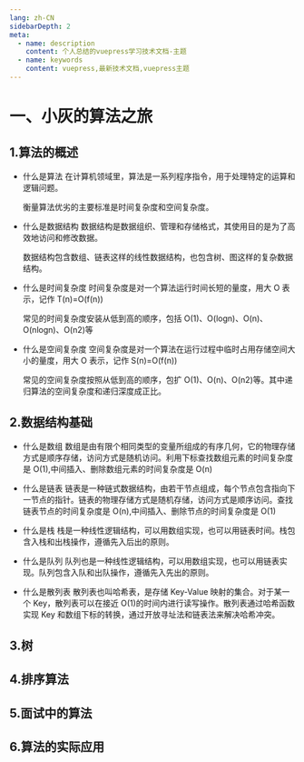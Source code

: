 ```yaml
---
lang: zh-CN
sidebarDepth: 2
meta:
  - name: description
    content: 个人总结的vuepress学习技术文档-主题
  - name: keywords
    content: vuepress,最新技术文档,vuepress主题
---
```


# 一、小灰的算法之旅

## 1.算法的概述

- 什么是算法
  在计算机领域里，算法是一系列程序指令，用于处理特定的运算和逻辑问题。

  衡量算法优劣的主要标准是时间复杂度和空间复杂度。

- 什么是数据结构
  数据结构是数据组织、管理和存储格式，其使用目的是为了高效地访问和修改数据。

  数据结构包含数组、链表这样的线性数据结构，也包含树、图这样的复杂数据结构。

- 什么是时间复杂度
  时间复杂度是对一个算法运行时间长短的量度，用大 O 表示，记作 T(n)=O(f(n))

  常见的时间复杂度安装从低到高的顺序，包括 O(1)、O(logn)、O(n)、O(nlogn)、O(n2)等

- 什么是空间复杂度
  空间复杂度是对一个算法在运行过程中临时占用存储空间大小的量度，用大 O 表示，记作 S(n)=O(f(n))

  常见的空间复杂度按照从低到高的顺序，包扩 O(1)、O(n)、O(n2)等。其中递归算法的空间复杂度和递归深度成正比。

## 2.数据结构基础

- 什么是数组
  数组是由有限个相同类型的变量所组成的有序几何，它的物理存储方式是顺序存储，访问方式是随机访问。利用下标查找数组元素的时间复杂度是 O(1),中间插入、删除数组元素的时间复杂度是 O(n)
- 什么是链表
  链表是一种链式数据结构，由若干节点组成，每个节点包含指向下一节点的指针。链表的物理存储方式是随机存储，访问方式是顺序访问。查找链表节点的时间复杂度是 O(n),中间插入、删除节点的时间复杂度是 O(1)
- 什么是栈
  栈是一种线性逻辑结构，可以用数组实现，也可以用链表时间。栈包含入栈和出栈操作，遵循先入后出的原则。

- 什么是队列
  队列也是一种线性逻辑结构，可以用数组实现，也可以用链表实现。队列包含入队和出队操作，遵循先入先出的原则。
- 什么是散列表
  散列表也叫哈希表，是存储 Key-Value 映射的集合。对于某一个 Key，散列表可以在接近 O(1)的时间内进行读写操作。散列表通过哈希函数实现 Key 和数组下标的转换，通过开放寻址法和链表法来解决哈希冲突。

## 3.树

## 4.排序算法

## 5.面试中的算法

## 6.算法的实际应用
